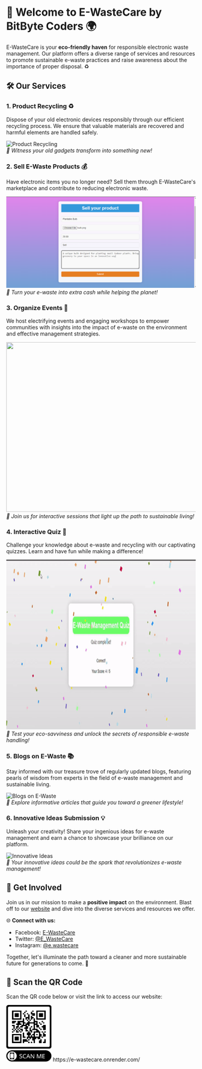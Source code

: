 # 🌱 Welcome to E-WasteCare by BitByte Coders 🌍


E-WasteCare is your **eco-friendly haven** for responsible electronic waste management. Our platform offers a diverse range of services and resources to promote sustainable e-waste practices and raise awareness about the importance of proper disposal. ♻️

## 🛠️ Our Services

### 1. Product Recycling ♻️
Dispose of your old electronic devices responsibly through our efficient recycling process. We ensure that valuable materials are recovered and harmful elements are handled safely.

![Product Recycling](recycle.gif) <br>
*🚀 Witness your old gadgets transform into something new!*

### 2. Sell E-Waste Products 💰
Have electronic items you no longer need? Sell them through E-WasteCare's marketplace and contribute to reducing electronic waste.

![Sell E-Waste](sell.png)
*💸 Turn your e-waste into extra cash while helping the planet!*

### 3. Organize Events 🎉
We host electrifying events and engaging workshops to empower communities with insights into the impact of e-waste on the environment and effective management strategies.

<img src ="https://brandstamp.media/wp-content/uploads/2019/11/finaldisk.gif" width="1200px" height="450px" ><br>
*🌟 Join us for interactive sessions that light up the path to sustainable living!*

### 4. Interactive Quiz 🧠
Challenge your knowledge about e-waste and recycling with our captivating quizzes. Learn and have fun while making a difference!

<img src ="quiz.gif" width="1200px" height="450px" ><br>
*🧐 Test your eco-savviness and unlock the secrets of responsible e-waste handling!*

### 5. Blogs on E-Waste 📚
Stay informed with our treasure trove of regularly updated blogs, featuring pearls of wisdom from experts in the field of e-waste management and sustainable living.

![Blogs on E-Waste](https://payu.in/blog/wp-content/uploads/2019/01/Blog-Cover.gif)<br>
*📖 Explore informative articles that guide you toward a greener lifestyle!*

### 6. Innovative Ideas Submission 💡
Unleash your creativity! Share your ingenious ideas for e-waste management and earn a chance to showcase your brilliance on our platform.

![Innovative Ideas](https://www.meetinvr.com/wp-content/uploads/2021/11/AdobeStock_222211654-1-scaled.jpeg)<br>
*🌈 Your innovative ideas could be the spark that revolutionizes e-waste management!*

## 🚀 Get Involved

Join us in our mission to make a **positive impact** on the environment. Blast off to our [website](https://e-wastecare.onrender.com/) and dive into the diverse services and resources we offer.

🌐 **Connect with us:**
- Facebook: [E-WasteCare](https://www.facebook.com/e-wastecare)
- Twitter: [@E_WasteCare](https://www.twitter.com/e_wastecare)
- Instagram: [@e.wastecare](https://www.instagram.com/e.wastecare)

Together, let's illuminate the path toward a cleaner and more sustainable future for generations to come. 🌈

## 📲 Scan the QR Code

Scan the QR code below or visit the link to access our website:

<img src ="QRcode.png" width="120px" height="150px">
https://e-wastecare.onrender.com/
